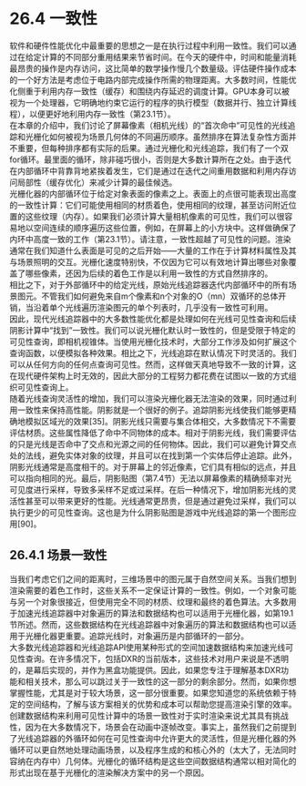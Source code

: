 # 26.4 一致性
软件和硬件性能优化中最重要的思想之一是在执行过程中利用一致性。我们可以通过在给定计算的不同部分重用结果来节省时间。在今天的硬件中，时间和能量消耗最昂贵的操作是内存访问，这比简单的数学操作慢几个数量级。评估硬件操作成本的一个好方法是考虑位于电路内部完成操作所需的物理距离。大多数时间，性能优化侧重于利用内存一致性（缓存）和围绕内存延迟的调度计算。GPU本身可以被视为一个处理器，它明确地约束它运行的程序的执行模型（数据并行、独立计算线程），以便更好地利用内存一致性（第23.1节）。  
在本章的介绍中，我们讨论了屏幕像素（相机光线）的“首次命中”可见性的光线追踪和光栅化如何被视为场景几何体的不同遍历顺序。虽然排序在算法复杂性方面并不重要，但每种排序都有实际的后果。通过光栅化和光线追踪，我们有了一个双for循环。最里面的循环，除非碰巧很小，否则是大多数计算所在之处。由于迭代在内部循环中背靠背地紧挨着发生，它们是通过在迭代之间重用数据和利用内存访问局部性（缓存优化）来减少计算的最佳候选。  
光栅化器的内部循环位于给定对象表面的像素之上。表面上的点很可能表现出高度的一致性计算：它们可能使用相同的材质着色，使用相同的纹理，甚至访问附近位置的这些纹理（内存）。如果我们必须计算大量相机像素的可见性，我们可以很容易地以空间连续的顺序遍历这些位置，例如，在屏幕上的小方块中。这样做确保了内环中高度一致的工作（第23.1节）。请注意，一致性超越了可见性的问题。渲染通常在我们知道什么表面是可见的之后开始——大量的工作在于计算材料属性及其与场景照明的交互。光栅化速度特别快，不仅因为它可以有效地计算出哪些对象覆盖了哪些像素，还因为后续的着色工作是以利用一致性的方式自然排序的。  
相比之下，对于外部循环中的给定光线，原始光线追踪器迭代内部循环中的所有场景图元。不管我们如何避免来自m个像素和n个对象的O（mn）双循环的总体开销，当沿着单个光线遍历渲染图元的单个列表时，几乎没有一致性可利用。  
因此，现代光线追踪器中的大多数性能优化都是处理如何在光线可见性查询和后续阴影计算中“找到”一致性。我们可以说光栅化默认时一致性的，但是受限于特定的可见性查询，即相机视锥体。当使用光栅化技术时，大部分工作涉及如何扩展这个查询函数，以便模拟各种效果。相比之下，光线追踪在默认情况下时灵活的。我们可以从任何方向的任何点查询可见性。然而，这样做天真地导致不一致的计算，这在现代硬件架构上时无效的，因此大部分的工程努力都花费在试图以一致的方式组织可见性查询上。  
随着光线查询灵活性的增加，我们可以渲染光栅化器无法渲染的效果，同时通过利用一致性来保持高性能。阴影就是一个很好的例子。追踪阴影光线使我们能够更精确地模拟区域光的效果[35]。阴影光线只需要与集合体相交，大多数情况下不需要评估材质。这些属性降低了命中不同物体的成本。相对于阴影光线，我们需要评估的只是光线是否命中了交点和光源之间的任何物体。因此，我们可以避免计算交点处的法线，避免实体对象的纹理，并且可以在找到第一个实体后停止追踪。此外，阴影光线通常是高度相干的。对于屏幕上的邻近像素，它们具有相似的远点，并且可以指向相同的光。最后，阴影贴图（第7.4节）无法以屏幕像素的精确频率对光可见度进行采样，导致多采样不足或过采样。在后一种情况下，增加阴影光线的灵活性甚至可以带来更好的性能。光线通常更昂贵，但是通过避免过采样，我们可以执行更少的可见性查询。这也是为什么阴影贴图是游戏中光线追踪的第一个图形应用[90]。
## 26.4.1 场景一致性
当我们考虑它们之间的距离时，三维场景中的图元属于自然空间关系。当我们想到渲染需要的着色工作时，这些关系不一定保证计算的一致性。例如，一个对象可能与另一个对象很接近，但使用完全不同的材质、纹理和最终的着色算法。大多数用于加速光线追踪器中对象遍历的算法和数据结构也可以适用于光栅化器，如第19.1节所述。然而，这些数据结构在光线追踪器中对象遍历的算法和数据结构也可以适用于光栅化器更重要。追踪光线时，对象遍历是内部循环的一部分。  
大多数光线追踪器和光线追踪API使用某种形式的空间加速数据结构来加速光线可见性查询。在许多情况下，包括DXR的当前版本，这些技术对用户来说是不透明的，是幕后实现的，并作为黑盒功能提供。因此，如果您专注于理解基本DXR功能和相关技术，那么可以跳过关于一致性的这一部分的剩余部分。然而，如果你想掌握性能，尤其是对于较大场景，这一部分很重要。如果您知道您的系统依赖于特定的空间结构，了解与该方案相关的优势和成本可以帮助您提高渲染引擎的效率。
创建数据结构来利用可见性计算中的场景一致性对于实时渲染来说尤其具有挑战性，因为在大多数情况下，场景会在动画中逐帧改变。事实上，虽然我们之前提到了光线追踪器的外循环如何在可见性查询中允许更大的灵活性，但是光栅化器的外循环可以更自然地处理动画场景，以及程序生成的和核心外的（太大了，无法同时容纳在内存中）几何体。光栅化的循环结构是这些空间数据结构通常以相对简化的形式出现在基于光栅化的渲染解决方案中的另一个原因。  
